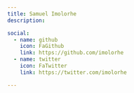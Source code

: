 ```yaml
---
title: Samuel Imolorhe
description:

social:
  - name: github
    icon: FaGithub
    link: https://github.com/imolorhe
  - name: twitter
    icon: FaTwitter
    link: https://twitter.com/imolorhe

---
```

